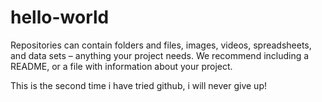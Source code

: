 # hello-world
Repositories can contain folders and files, images, videos, spreadsheets, and data sets – anything your project needs. We recommend including a README, or a file with information about your project.

This is the second time i have tried github, i will never give up!
